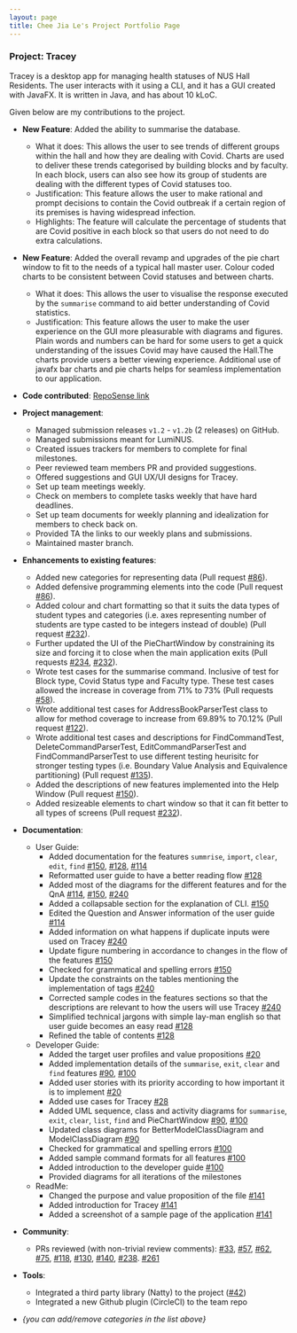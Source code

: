 ```yaml
---
layout: page
title: Chee Jia Le's Project Portfolio Page
---
```


### Project: Tracey

Tracey is a desktop app for managing health statuses of NUS Hall Residents. The user interacts with it using a CLI, and it has a GUI created with JavaFX. It is written in Java, and has about 10 kLoC.

Given below are my contributions to the project.

* **New Feature**: Added the ability to summarise the database.
  * What it does: This allows the user to see trends of different groups within the hall and how they are dealing with Covid. Charts are used to deliver these trends categorised by building blocks and by faculty. In each block, users can also see how its group of students are dealing with the different types of Covid statuses too.
  * Justification: This feature allows the user to make rational and prompt decisions to contain the Covid outbreak if a certain region of its premises is having widespread infection.
  * Highlights: The feature will calculate the percentage of students that are Covid positive in each block so that users do not need to do extra calculations.

* **New Feature**: Added the overall revamp and upgrades of the pie chart window to fit to the needs of a typical hall master user. Colour coded charts to be consistent between Covid statuses and between charts.
  * What it does: This allows the user to visualise the response executed by the `summarise` command to aid better understanding of Covid statistics.
  * Justification: This feature allows the user to make the user experience on the GUI more pleasurable with diagrams and figures. Plain words and numbers can be hard for some users to get a quick understanding of the issues Covid may have caused the Hall.The charts provide users a better viewing experience. Additional use of javafx bar charts and pie charts helps for seamless implementation to our application.

* **Code contributed**: [RepoSense link](https://nus-cs2103-ay2122s2.github.io/tp-dashboard/?search=jiale-c&sort=groupTitle&sortWithin=title&timeframe=commit&mergegroup=&groupSelect=groupByRepos&breakdown=true&checkedFileTypes=docs~functional-code~test-code~other&since=2022-02-18&tabOpen=true&tabType=authorship&zFR=false&tabAuthor=jiale-c&tabRepo=AY2122S2-CS2103T-T12-3%2Ftp%5Bmaster%5D&authorshipIsMergeGroup=false&authorshipFileTypes=docs~functional-code~test-code&authorshipIsBinaryFileTypeChecked=false)

* **Project management**:
  * Managed submission releases `v1.2` - `v1.2b` (2 releases) on GitHub.
  * Managed submissions meant for LumiNUS.
  * Created issues trackers for members to complete for final milestones.
  * Peer reviewed team members PR and provided suggestions.
  * Offered suggestions and GUI UX/UI designs for Tracey.
  * Set up team meetings weekly.
  * Check on members to complete tasks weekly that have hard deadlines.
  * Set up team documents for weekly planning and idealization for members to check back on.
  * Provided TA the links to our weekly plans and submissions.
  * Maintained master branch.

* **Enhancements to existing features**:
  * Added new categories for representing data (Pull request [\#86]()).
  * Added defensive programming elements into the code (Pull request [\#86]()).
  * Added colour and chart formatting so that it suits the data types of student types and categories (i.e. axes representing number of students are type casted to be integers instead of double) (Pull request [\#232]()).
  * Further updated the UI of the PieChartWindow by constraining its size and forcing it to close when the main application exits (Pull requests [\#234](), [\#232]()).
  * Wrote test cases for the summarise command. Inclusive of test for Block type, Covid Status type and Faculty type. These test cases allowed the increase in coverage from 71% to 73% (Pull requests [\#58]()).
  * Wrote additional test cases for AddressBookParserTest class to allow for method coverage to increase from 69.89% to 70.12% (Pull request [\#122]()).
  * Wrote additional test cases and descriptions for FindCommandTest, DeleteCommandParserTest, EditCommandParserTest and FindCommandParserTest to use different testing heurisitc for stronger testing types (i.e. Boundary Value Analysis and Equivalence partitioning) (Pull request [\#135]()).
  * Added the descriptions of new features implemented into the Help Window (Pull request [\#150]()).
  * Added resizeable elements to chart window so that it can fit better to all types of screens (Pull request [\#232]()).

* **Documentation**:
  * User Guide:
    * Added documentation for the features `summrise`, `import`, `clear`, `edit`, `find` [\#150](), [\#128](), [\#114]()
    * Reformatted user guide to have a better reading flow [\#128]()
    * Added most of the diagrams for the different features and for the QnA [\#114](), [\#150](), [\#240]()
    * Added a collapsable section for the explanation of CLI. [\#150]()
    * Edited the Question and Answer information of the user guide [\#114]()
    * Added information on what happens if duplicate inputs were used on Tracey [\#240]()
    * Update figure numbering in accordance to changes in the flow of the features [\#150]()
    * Checked for grammatical and spelling errors [\#150]()
    * Update the constraints on the tables mentioning the implementation of tags [\#240]()
    * Corrected sample codes in the features sections so that the descriptions are relevant to how the users will use Tracey [\#240]()
    * Simplified technical jargons with simple lay-man english so that user guide becomes an easy read [\#128]()
    * Refined the table of contents [\#128]()
  * Developer Guide:
    * Added the target user profiles and value propositions [\#20]()
    * Added implementation details of the `summarise`, `exit`, `clear` and `find` features [\#90](), [\#100]()
    * Added user stories with its priority according to how important it is to implement [\#20]()
    * Added use cases for Tracey [\#28]()
    * Added UML sequence, class and activity diagrams for `summarise`, `exit`, `clear`, `list`, `find` and PieChartWindow [\#90](), [\#100]()
    * Updated class diagrams for BetterModelClassDiagram and ModelClassDiagram [\#90]()
    * Checked for grammatical and spelling errors [\#100]()
    * Added sample command formats for all features [\#100]()
    * Added introduction to the developer guide [\#100]()
    * Provided diagrams for all iterations of the milestones
  * ReadMe:
    * Changed the purpose and value proposition of the file [\#141]()
    * Added introduction for Tracey [\#141]()
    * Added a screenshot of a sample page of the application [\#141]()

* **Community**:
    * PRs reviewed (with non-trivial review comments): [\#33](), [\#57](), [\#62](), [\#75](), [\#118](), [\#130](), [\#140](), [\#238](). [\#261]()

* **Tools**:
    * Integrated a third party library (Natty) to the project ([\#42]())
    * Integrated a new Github plugin (CircleCI) to the team repo

* _{you can add/remove categories in the list above}_
